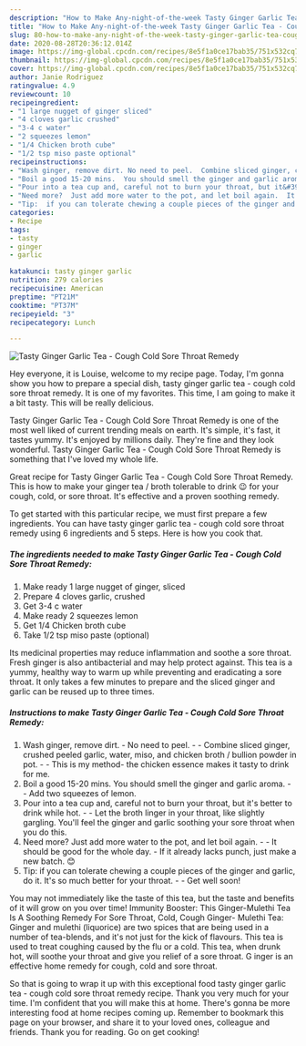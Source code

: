 ```yaml
---
description: "How to Make Any-night-of-the-week Tasty Ginger Garlic Tea - Cough Cold Sore Throat Remedy"
title: "How to Make Any-night-of-the-week Tasty Ginger Garlic Tea - Cough Cold Sore Throat Remedy"
slug: 80-how-to-make-any-night-of-the-week-tasty-ginger-garlic-tea-cough-cold-sore-throat-remedy
date: 2020-08-28T20:36:12.014Z
image: https://img-global.cpcdn.com/recipes/8e5f1a0ce17bab35/751x532cq70/tasty-ginger-garlic-tea-cough-cold-sore-throat-remedy-recipe-main-photo.jpg
thumbnail: https://img-global.cpcdn.com/recipes/8e5f1a0ce17bab35/751x532cq70/tasty-ginger-garlic-tea-cough-cold-sore-throat-remedy-recipe-main-photo.jpg
cover: https://img-global.cpcdn.com/recipes/8e5f1a0ce17bab35/751x532cq70/tasty-ginger-garlic-tea-cough-cold-sore-throat-remedy-recipe-main-photo.jpg
author: Janie Rodriguez
ratingvalue: 4.9
reviewcount: 10
recipeingredient:
- "1 large nugget of ginger sliced"
- "4 cloves garlic crushed"
- "3-4 c water"
- "2 squeezes lemon"
- "1/4 Chicken broth cube"
- "1/2 tsp miso paste optional"
recipeinstructions:
- "Wash ginger, remove dirt. No need to peel.  Combine sliced ginger, crushed peeled garlic, water, miso, and chicken broth / bullion powder in pot.  This is my method- the chicken essence makes it tasty to drink for me."
- "Boil a good 15-20 mins.  You should smell the ginger and garlic aroma.  Add two squeezes of lemon."
- "Pour into a tea cup and, careful not to burn your throat, but it&#39;s better to drink while hot.  Let the broth linger in your throat, like slightly gargling.  You&#39;ll feel the ginger and garlic soothing your sore throat when you do this."
- "Need more?  Just add more water to the pot, and let boil again.  It should be good for the whole day.  If it already lacks punch, just make a new batch. 😊"
- "Tip:  if you can tolerate chewing a couple pieces of the ginger and garlic, do it. It&#39;s so much better for your throat.  Get well soon!"
categories:
- Recipe
tags:
- tasty
- ginger
- garlic

katakunci: tasty ginger garlic 
nutrition: 279 calories
recipecuisine: American
preptime: "PT21M"
cooktime: "PT37M"
recipeyield: "3"
recipecategory: Lunch

---
```



![Tasty Ginger Garlic Tea - Cough Cold Sore Throat Remedy](https://img-global.cpcdn.com/recipes/8e5f1a0ce17bab35/751x532cq70/tasty-ginger-garlic-tea-cough-cold-sore-throat-remedy-recipe-main-photo.jpg)

Hey everyone, it is Louise, welcome to my recipe page. Today, I'm gonna show you how to prepare a special dish, tasty ginger garlic tea - cough cold sore throat remedy. It is one of my favorites. This time, I am going to make it a bit tasty. This will be really delicious.

Tasty Ginger Garlic Tea - Cough Cold Sore Throat Remedy is one of the most well liked of current trending meals on earth. It's simple, it's fast, it tastes yummy. It's enjoyed by millions daily. They're fine and they look wonderful. Tasty Ginger Garlic Tea - Cough Cold Sore Throat Remedy is something that I've loved my whole life.

Great recipe for Tasty Ginger Garlic Tea - Cough Cold Sore Throat Remedy. This is how to make your ginger tea / broth tolerable to drink 😉 for your cough, cold, or sore throat. It&#39;s effective and a proven soothing remedy.


To get started with this particular recipe, we must first prepare a few ingredients. You can have tasty ginger garlic tea - cough cold sore throat remedy using 6 ingredients and 5 steps. Here is how you cook that.

<!--inarticleads1-->

##### The ingredients needed to make Tasty Ginger Garlic Tea - Cough Cold Sore Throat Remedy:

1. Make ready 1 large nugget of ginger, sliced
1. Prepare 4 cloves garlic, crushed
1. Get 3-4 c water
1. Make ready 2 squeezes lemon
1. Get 1/4 Chicken broth cube
1. Take 1/2 tsp miso paste (optional)


Its medicinal properties may reduce inflammation and soothe a sore throat. Fresh ginger is also antibacterial and may help protect against. This tea is a yummy, healthy way to warm up while preventing and eradicating a sore throat. It only takes a few minutes to prepare and the sliced ginger and garlic can be reused up to three times. 

<!--inarticleads2-->

##### Instructions to make Tasty Ginger Garlic Tea - Cough Cold Sore Throat Remedy:

1. Wash ginger, remove dirt. - No need to peel. -  - Combine sliced ginger, crushed peeled garlic, water, miso, and chicken broth / bullion powder in pot. -  - This is my method- the chicken essence makes it tasty to drink for me.
1. Boil a good 15-20 mins.  You should smell the ginger and garlic aroma. -  - Add two squeezes of lemon.
1. Pour into a tea cup and, careful not to burn your throat, but it&#39;s better to drink while hot. -  - Let the broth linger in your throat, like slightly gargling.  You&#39;ll feel the ginger and garlic soothing your sore throat when you do this.
1. Need more?  Just add more water to the pot, and let boil again. -  - It should be good for the whole day.  - If it already lacks punch, just make a new batch. 😊
1. Tip:  if you can tolerate chewing a couple pieces of the ginger and garlic, do it. It&#39;s so much better for your throat. -  - Get well soon!


You may not immediately like the taste of this tea, but the taste and benefits of it will grow on you over time! Immunity Booster: This Ginger-Mulethi Tea Is A Soothing Remedy For Sore Throat, Cold, Cough Ginger- Mulethi Tea: Ginger and mulethi (liquorice) are two spices that are being used in a number of tea-blends, and it&#39;s not just for the kick of flavours. This tea is used to treat coughing caused by the flu or a cold. This tea, when drunk hot, will soothe your throat and give you relief of a sore throat. G inger is an effective home remedy for cough, cold and sore throat. 

So that is going to wrap it up with this exceptional food tasty ginger garlic tea - cough cold sore throat remedy recipe. Thank you very much for your time. I'm confident that you will make this at home. There's gonna be more interesting food at home recipes coming up. Remember to bookmark this page on your browser, and share it to your loved ones, colleague and friends. Thank you for reading. Go on get cooking!
